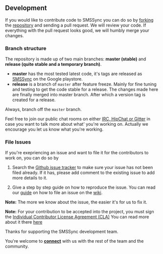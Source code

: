## Development

If you would like to contribute code to SMSSync you can do so by [forking](https://guides.github.com/activities/forking/) the [repository][1] and sending a pull request. We will review your code. If everything with the pull request looks good, we will humbly merge your changes.

### Branch structure

The repository is made up of two main branches: **master (stable)** and **release (quite stable and a temporary branch)**.

* **master** has the most tested latest code, it's tags are released as [SMSSync][1] on the Google playstore.
* **release** is a branch of `master` after feature freeze. Mainly for fine tuning and testing to get the code stable for a release. The changes made here are finally merged into master branch. After which a version tag is created for a release.

Always, branch off the `master` branch.

Feel free to join our public chat rooms on either [IRC, HipChat or Gitter][7] in case you want to talk
more about what' you're working on. Actually we encourage you let us know what you're working.

### File Issues

If you're exepriencing an issue and want to file it for the contributors to work on, you can do so by

1. Search the [Github issue tracker][3] to make sure your issue has not been filed already. If it has, please add comment to the existing issue to add more details to it.

2. Give a step by step guide on how to reproduce the issue. You can read our [guide][4] on how to file an issue on the [wiki][4].

**Note:** The more we know about the issue, the easier it's for us to fix it.

**Note:** For your contribution to be accepted into the project, you must sign the [Individual Contributor License Agreement (CLA)][5] You can read more about it there [here][6]

Thanks for supporting the SMSSync development team.

You're welcome to [**connect**][7] with us with the rest of the team and the community.

[1]: https://github.com/ushahidi/SMSSync
[2]: http://list.ushahidi.com
[3]: https://github.com/ushahidi/SMSSync/issues
[4]: https://wiki.ushahidi.com/display/WIKI/Report+a+bug
[5]: https://docs.google.com/forms/d/15LyeKTOP36T5u3290o4hsmqv79v-m_s2QSmgMJXpYp8/viewform
[6]: https://wiki.ushahidi.com/display/WIKI/Licenses
[7]: http://docs.ushahidi.org/get-involved.html

